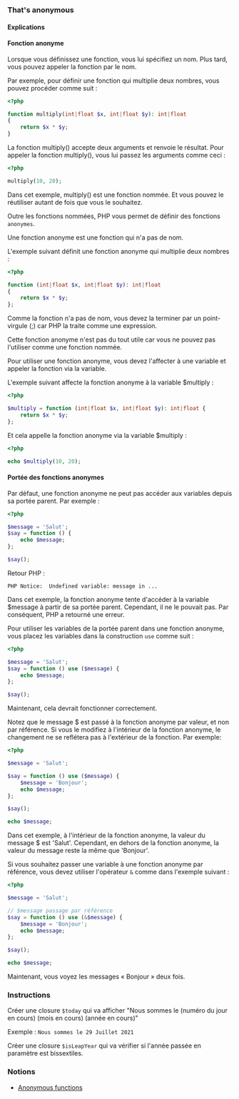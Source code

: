 ### That's anonymous

#### Explications

#### Fonction anonyme

Lorsque vous définissez une fonction, vous lui spécifiez un nom. Plus tard, vous pouvez appeler la fonction par le nom.

Par exemple, pour définir une fonction qui multiplie deux nombres, vous pouvez procéder comme suit :

```php
<?php

function multiply(int|float $x, int|float $y): int|float
{
    return $x * $y;
}
```

La fonction multiply() accepte deux arguments et renvoie le résultat. Pour appeler la fonction multiply(), vous lui passez les arguments comme ceci :

```php
<?php

multiply(10, 20);
```

Dans cet exemple, multiply() est une fonction nommée. Et vous pouvez le réutiliser autant de fois que vous le souhaitez.

Outre les fonctions nommées, PHP vous permet de définir des fonctions `anonymes`.

Une fonction anonyme est une fonction qui n'a pas de nom.

L'exemple suivant définit une fonction anonyme qui multiplie deux nombres :

```php
<?php

function (int|float $x, int|float $y): int|float 
{
    return $x * $y;
};
```

Comme la fonction n'a pas de nom, vous devez la terminer par un point-virgule (;) car PHP la traite comme une expression.

Cette fonction anonyme n'est pas du tout utile car vous ne pouvez pas l'utiliser comme une fonction nommée.

Pour utiliser une fonction anonyme, vous devez l'affecter à une variable et appeler la fonction via la variable.

L'exemple suivant affecte la fonction anonyme à la variable $multiply :

```php
<?php

$multiply = function (int|float $x, int|float $y): int|float {
    return $x * $y;
};
```

Et cela appelle la fonction anonyme via la variable $multiply :

```php
<?php

echo $multiply(10, 20);
```

#### Portée des fonctions anonymes

Par défaut, une fonction anonyme ne peut pas accéder aux variables depuis sa portée parent. Par exemple :

```php
<?php

$message = 'Salut';
$say = function () {
    echo $message;
};

$say();
```

Retour PHP : 

```
PHP Notice:  Undefined variable: message in ...
```

Dans cet exemple, la fonction anonyme tente d'accéder à la variable $message à partir de sa portée parent. Cependant, il ne le pouvait pas. Par conséquent, PHP a retourné une erreur.

Pour utiliser les variables de la portée parent dans une fonction anonyme, vous placez les variables dans la construction `use` comme suit :

```php
<?php

$message = 'Salut';
$say = function () use ($message) {
    echo $message;
};

$say();
```

Maintenant, cela devrait fonctionner correctement.

Notez que le message $ est passé à la fonction anonyme par valeur, et non par référence. Si vous le modifiez à l'intérieur de la fonction anonyme, le changement ne se reflétera pas à l'extérieur de la fonction. Par exemple:

```php
<?php

$message = 'Salut';

$say = function () use ($message) {
    $message = 'Bonjour';
    echo $message;
};

$say();

echo $message;
```

Dans cet exemple, à l'intérieur de la fonction anonyme, la valeur du message $ est 'Salut'. Cependant, en dehors de la fonction anonyme, la valeur du message reste la même que 'Bonjour'.

Si vous souhaitez passer une variable à une fonction anonyme par référence, vous devez utiliser l'opérateur `&` comme dans l'exemple suivant :

```php
<?php

$message = 'Salut';

// $message passage par référence
$say = function () use (&$message) {
    $message = 'Bonjour';
    echo $message;
};

$say();

echo $message;
```

Maintenant, vous voyez les messages « Bonjour » deux fois.

### Instructions

Créer une closure `$today` qui va afficher "Nous sommes le (numéro du jour en cours) (mois en cours) (année en cours)" 

Exemple : ```Nous sommes le 29 Juillet 2021```

Créer une closure `$isLeapYear` qui va vérifier si l'année passée en paramètre est bissextiles.

### Notions

- [Anonymous functions](https://www.php.net/manual/fr/functions.anonymous.php)